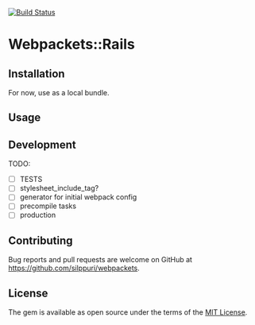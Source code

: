 [![Build Status](https://travis-ci.org/silppuri/webpackets.svg?branch=master)](https://travis-ci.org/silppuri/webpackets)

# Webpackets::Rails

## Installation

For now, use as a local bundle.

## Usage

## Development

TODO:
- [ ] TESTS
- [ ] stylesheet_include_tag?
- [ ] generator for initial webpack config
- [ ] precompile tasks
- [ ] production

## Contributing

Bug reports and pull requests are welcome on GitHub at https://github.com/silppuri/webpackets.

## License

The gem is available as open source under the terms of the [MIT License](http://opensource.org/licenses/MIT).

